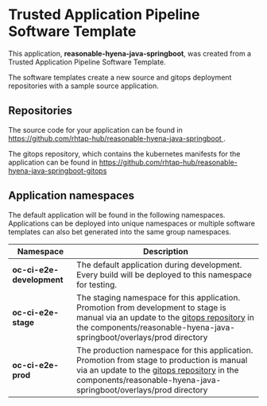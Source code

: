 # Trusted Application Pipeline Software Template

This application, **reasonable-hyena-java-springboot**, was created from a Trusted Application Pipeline Software Template.

The software templates create a new source and gitops deployment repositories with a sample source application. 

## Repositories

The source code for your application can be found in [https://github.com/rhtap-hub/reasonable-hyena-java-springboot ](https://github.com/rhtap-hub/reasonable-hyena-java-springboot ).
 
The gitops repository, which contains the kubernetes manifests for the application can be found in 
[https://github.com/rhtap-hub/reasonable-hyena-java-springboot-gitops ](https://github.com/rhtap-hub/reasonable-hyena-java-springboot-gitops ) 

## Application namespaces 

The default application will be found in the following namespaces. Applications can be deployed into unique namespaces or multiple software templates can also bet generated into the same group namespaces.  

|  Namespace   |  Description   |  
| -------- | -------- |   
| **oc-ci-e2e-development** | The default application during development. Every build will be deployed to this namespace for testing. | 
| **oc-ci-e2e-stage** | The staging namespace for this application. Promotion from development to stage is manual via an update to the [gitops repository](https://github.com/rhtap-hub/reasonable-hyena-java-springboot-gitops ) in the components/reasonable-hyena-java-springboot/overlays/prod directory |  
| **oc-ci-e2e-prod** | The production namespace for this application. Promotion from stage to production is manual via an update to the [gitops repository](https://github.com/rhtap-hub/reasonable-hyena-java-springboot-gitops ) in the components/reasonable-hyena-java-springboot/overlays/prod directory | 